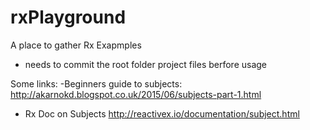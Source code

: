 # rxPlayground
A place to gather Rx Exapmples

- needs to commit the root folder project files berfore usage

Some links:
-Beginners guide to subjects:
http://akarnokd.blogspot.co.uk/2015/06/subjects-part-1.html
- Rx Doc on Subjects
http://reactivex.io/documentation/subject.html
